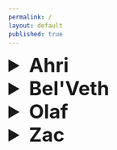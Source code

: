 ```yaml
---
permalink: /
layout: default
published: true
---
```

<details>
  <summary style="font-size:4vw"><strong>Ahri</strong></summary>
  	<img src="/Off_Meta_Builds/Ahri/Ahri.png" width="240" height="240">
</details>
<details>
  <summary style="font-size:4vw"><strong>Bel'Veth</strong></summary>
  	<img src="/Off_Meta_Builds/BelVeth/BelVeth.png" width="240" height="240">
</details>
<details>
  <summary style="font-size:4vw"><strong>Olaf</strong></summary>
  	<img src="/Off_Meta_Builds/Olaf/Olaf.png" width="240" height="240">
</details>
<details>
  <summary style="font-size:4vw"><strong>Zac</strong></summary>
  	<img src="/Off_Meta_Builds/Zac/Zac.png" width="240" height="240">
</details>

